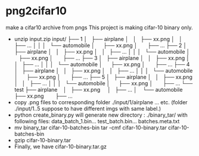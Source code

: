 # png2cifar10
 make a cifar10 archive from pngs
This project is making cifar-10 binary only.
* unzip input.zip
input/
├── 1
│   ├── airplane
│   │   ├── xx.png
│   │   ├── ...
│   │
│   └── automobile
│       ├── xx.png
│       ├── ...
├── 2
│   ├── airplane
│   │   ├── xx.png
│   │   ├── ...
│   │
│   └── automobile
│       ├── xx.png
│       ├── ...
├── 3
│   ├── airplane
│   │   ├── xx.png
│   │   ├── ...
│   │
│   └── automobile
│       ├── xx.png
│       ├── ...
├── 4
│   ├── airplane
│   │   ├── xx.png
│   │   ├── ...
│   │
│   └── automobile
│       ├── xx.png
│       ├── ...
├── 5
│   ├── airplane
│   │   ├── xx.png
│   │   ├── ...
│   │
│   └── automobile
│       ├── xx.png
│       ├── ...
└── test
    ├── airplane
    │   ├── xx.png
    │   ├── ...
    │
    └── automobile
        ├── xx.png
        ├── ...
* copy .png files to corresponding folder ./input/1/airplane ... etc.  (folder ./input/1..5 suppose to have different imgs with same label.)
* python create_binary.py  will generate new directory : ./binary_tar/ with following files: 
  data_batch_1.bin... test_batch.bin... batches.meta.txt
* mv binary_tar cifar-10-batches-bin
tar -cmf cifar-10-binary.tar cifar-10-batches-bin
* gzip cifar-10-binary.tar
* Finally, we have cifar-10-binary.tar.gz
``` Above steps can be executed by make-cifa10-bin.sh

